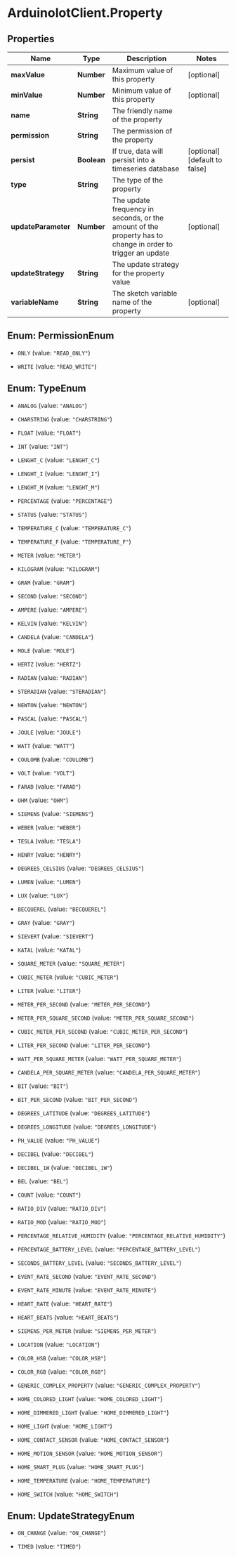 # ArduinoIotClient.Property

## Properties

Name | Type | Description | Notes
------------ | ------------- | ------------- | -------------
**maxValue** | **Number** | Maximum value of this property | [optional] 
**minValue** | **Number** | Minimum value of this property | [optional] 
**name** | **String** | The friendly name of the property | 
**permission** | **String** | The permission of the property | 
**persist** | **Boolean** | If true, data will persist into a timeseries database | [optional] [default to false]
**type** | **String** | The type of the property | 
**updateParameter** | **Number** | The update frequency in seconds, or the amount of the property has to change in order to trigger an update | [optional] 
**updateStrategy** | **String** | The update strategy for the property value | 
**variableName** | **String** | The  sketch variable name of the property | [optional] 



## Enum: PermissionEnum


* `ONLY` (value: `"READ_ONLY"`)

* `WRITE` (value: `"READ_WRITE"`)





## Enum: TypeEnum


* `ANALOG` (value: `"ANALOG"`)

* `CHARSTRING` (value: `"CHARSTRING"`)

* `FLOAT` (value: `"FLOAT"`)

* `INT` (value: `"INT"`)

* `LENGHT_C` (value: `"LENGHT_C"`)

* `LENGHT_I` (value: `"LENGHT_I"`)

* `LENGHT_M` (value: `"LENGHT_M"`)

* `PERCENTAGE` (value: `"PERCENTAGE"`)

* `STATUS` (value: `"STATUS"`)

* `TEMPERATURE_C` (value: `"TEMPERATURE_C"`)

* `TEMPERATURE_F` (value: `"TEMPERATURE_F"`)

* `METER` (value: `"METER"`)

* `KILOGRAM` (value: `"KILOGRAM"`)

* `GRAM` (value: `"GRAM"`)

* `SECOND` (value: `"SECOND"`)

* `AMPERE` (value: `"AMPERE"`)

* `KELVIN` (value: `"KELVIN"`)

* `CANDELA` (value: `"CANDELA"`)

* `MOLE` (value: `"MOLE"`)

* `HERTZ` (value: `"HERTZ"`)

* `RADIAN` (value: `"RADIAN"`)

* `STERADIAN` (value: `"STERADIAN"`)

* `NEWTON` (value: `"NEWTON"`)

* `PASCAL` (value: `"PASCAL"`)

* `JOULE` (value: `"JOULE"`)

* `WATT` (value: `"WATT"`)

* `COULOMB` (value: `"COULOMB"`)

* `VOLT` (value: `"VOLT"`)

* `FARAD` (value: `"FARAD"`)

* `OHM` (value: `"OHM"`)

* `SIEMENS` (value: `"SIEMENS"`)

* `WEBER` (value: `"WEBER"`)

* `TESLA` (value: `"TESLA"`)

* `HENRY` (value: `"HENRY"`)

* `DEGREES_CELSIUS` (value: `"DEGREES_CELSIUS"`)

* `LUMEN` (value: `"LUMEN"`)

* `LUX` (value: `"LUX"`)

* `BECQUEREL` (value: `"BECQUEREL"`)

* `GRAY` (value: `"GRAY"`)

* `SIEVERT` (value: `"SIEVERT"`)

* `KATAL` (value: `"KATAL"`)

* `SQUARE_METER` (value: `"SQUARE_METER"`)

* `CUBIC_METER` (value: `"CUBIC_METER"`)

* `LITER` (value: `"LITER"`)

* `METER_PER_SECOND` (value: `"METER_PER_SECOND"`)

* `METER_PER_SQUARE_SECOND` (value: `"METER_PER_SQUARE_SECOND"`)

* `CUBIC_METER_PER_SECOND` (value: `"CUBIC_METER_PER_SECOND"`)

* `LITER_PER_SECOND` (value: `"LITER_PER_SECOND"`)

* `WATT_PER_SQUARE_METER` (value: `"WATT_PER_SQUARE_METER"`)

* `CANDELA_PER_SQUARE_METER` (value: `"CANDELA_PER_SQUARE_METER"`)

* `BIT` (value: `"BIT"`)

* `BIT_PER_SECOND` (value: `"BIT_PER_SECOND"`)

* `DEGREES_LATITUDE` (value: `"DEGREES_LATITUDE"`)

* `DEGREES_LONGITUDE` (value: `"DEGREES_LONGITUDE"`)

* `PH_VALUE` (value: `"PH_VALUE"`)

* `DECIBEL` (value: `"DECIBEL"`)

* `DECIBEL_1W` (value: `"DECIBEL_1W"`)

* `BEL` (value: `"BEL"`)

* `COUNT` (value: `"COUNT"`)

* `RATIO_DIV` (value: `"RATIO_DIV"`)

* `RATIO_MOD` (value: `"RATIO_MOD"`)

* `PERCENTAGE_RELATIVE_HUMIDITY` (value: `"PERCENTAGE_RELATIVE_HUMIDITY"`)

* `PERCENTAGE_BATTERY_LEVEL` (value: `"PERCENTAGE_BATTERY_LEVEL"`)

* `SECONDS_BATTERY_LEVEL` (value: `"SECONDS_BATTERY_LEVEL"`)

* `EVENT_RATE_SECOND` (value: `"EVENT_RATE_SECOND"`)

* `EVENT_RATE_MINUTE` (value: `"EVENT_RATE_MINUTE"`)

* `HEART_RATE` (value: `"HEART_RATE"`)

* `HEART_BEATS` (value: `"HEART_BEATS"`)

* `SIEMENS_PER_METER` (value: `"SIEMENS_PER_METER"`)

* `LOCATION` (value: `"LOCATION"`)

* `COLOR_HSB` (value: `"COLOR_HSB"`)

* `COLOR_RGB` (value: `"COLOR_RGB"`)

* `GENERIC_COMPLEX_PROPERTY` (value: `"GENERIC_COMPLEX_PROPERTY"`)

* `HOME_COLORED_LIGHT` (value: `"HOME_COLORED_LIGHT"`)

* `HOME_DIMMERED_LIGHT` (value: `"HOME_DIMMERED_LIGHT"`)

* `HOME_LIGHT` (value: `"HOME_LIGHT"`)

* `HOME_CONTACT_SENSOR` (value: `"HOME_CONTACT_SENSOR"`)

* `HOME_MOTION_SENSOR` (value: `"HOME_MOTION_SENSOR"`)

* `HOME_SMART_PLUG` (value: `"HOME_SMART_PLUG"`)

* `HOME_TEMPERATURE` (value: `"HOME_TEMPERATURE"`)

* `HOME_SWITCH` (value: `"HOME_SWITCH"`)





## Enum: UpdateStrategyEnum


* `ON_CHANGE` (value: `"ON_CHANGE"`)

* `TIMED` (value: `"TIMED"`)




